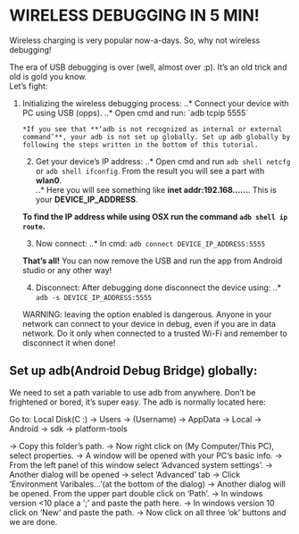 WIRELESS DEBUGGING IN 5 MIN!
===============================

Wireless charging is very popular now-a-days. So, why not wireless debugging! 

The era of USB debugging is over (well, almost over :p). It’s an old trick and old is gold you know.
<br />Let’s fight:

<ol>
<li>Initializing the wireless debugging process:
..* Connect your device with PC using USB (opps).
..* Open cmd and run: `adb tcpip 5555`

`*If you see that **‘adb is not recognized as internal or external command’**, your adb is not set up globally. Set up adb globally by following the steps written in the bottom of this tutorial.`
</li>

2.  Get your device’s IP address:
..* Open cmd and run `adb shell netcfg` or `adb shell ifconfig`. From the result you will see a part with **wlan0**.  
..* Here you will see something like **inet addr:192.168……**. This is your **DEVICE_IP_ADDRESS**.

**To find the IP address while using OSX run the command `adb shell ip route`.**

3. Now connect: 
..* In cmd: `adb connect DEVICE_IP_ADDRESS:5555`

**That’s all!** You can now remove the USB and run the app from Android studio or any other way!

4. Disconnect:
After debugging done disconnect the device using: 
..* `adb -s DEVICE_IP_ADDRESS:5555`

WARNING: leaving the option enabled is dangerous. Anyone in your network can connect to your device in debug, even if you are in data network. Do it only when connected to a trusted Wi-Fi and remember to disconnect it when done!
</ol>


Set up adb(Android Debug Bridge) globally:
------------------------------------------
We need to set a path variable to use adb from anywhere.  Don’t be frightened or bored, it’s super easy. The adb is normally located here: 

Go to: Local Disk(C :) -> Users -> (Username) ->  AppData -> Local -> Android -> sdk -> platform-tools

-> Copy this folder’s path.
-> Now right click on (My Computer/This PC), select properties. 
-> A window will be opened with your PC’s basic info. 
-> From the left panel of this window select ‘Advanced system settings’.
-> Another dialog will be opened -> select ‘Advanced’ tab -> Click ‘Environment Varibales…’(at the bottom of the dialog)
-> Another dialog will be opened. From the upper part double click on ‘Path’.
-> In windows version <10 place a ‘;’ and paste the path here.
-> In windows version 10 click on ‘New’ and paste the path.
-> Now click on all three ‘ok’ buttons and we are done.
